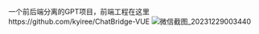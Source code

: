 一个前后端分离的GPT项目，前端工程在这里https://github.com/kyiree/ChatBridge-VUE
![微信截图_20231229003440](https://github.com/kyiree/ChatBridge-JAVA/assets/64623867/7f56061c-853a-4bc2-b181-a846ce467675)
